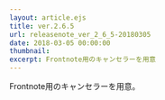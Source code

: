 ```yaml
---
layout: article.ejs
title: ver.2.6.5
url: releasenote_ver_2_6_5-20180305
date: 2018-03-05 00:00:00
thumbnail: 
excerpt: Frontnote用のキャンセラーを用意
---
```


Frontnote用のキャンセラーを用意。
